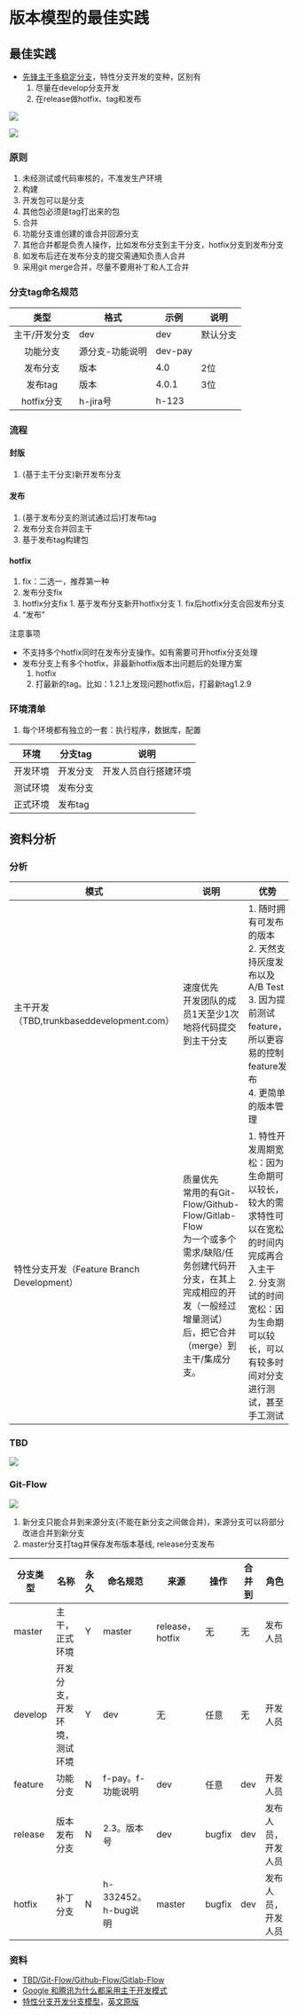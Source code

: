 # 版本模型的最佳实践

## 最佳实践
* [先锋主干多稳定分支](https://juejin.cn/post/6844904197763104775)，特性分支开发的变种，区别有
  1. 尽量在develop分支开发
  1. 在release做hotfix、tag和发布

![](../s/dev/model/fbd_simple.jpg)

![](../s/dev/model/git_workflow.png)

### 原则
1. 未经测试或代码审核的，不准发生产环境
1. 构建
  1. 开发包可以是分支
  1. 其他包必须是tag打出来的包
1. 合并
  1. 功能分支谁创建的谁合并回源分支
  1. 其他合并都是负责人操作，比如发布分支到主干分支，hotfix分支到发布分支
  1. 如发布后还在发布分支的提交需通知负责人合并
  1. 采用git merge合并，尽量不要用补丁和人工合并

### 分支tag命名规范
| 类型 | 格式 | 示例 | 说明 |
| :-: | - | - | - |
| 主干/开发分支 | dev | dev | 默认分支 |
| 功能分支 | 源分支-功能说明 | dev-pay |  |
| 发布分支 | 版本 | 4.0 | 2位 |
| 发布tag | 版本 | 4.0.1 | 3位 |
| hotfix分支 | h-jira号 | h-123 |  |

### 流程
#### 封版
1. (基于主干分支)新开发布分支

#### 发布
1. (基于发布分支的测试通过后)打发布tag
1. 发布分支合并回主干
1. 基于发布tag构建包

#### hotfix
1. fix：二选一，推荐第一种
  1. 发布分支fix
  1. hotfix分支fix
    1. 基于发布分支新开hotfix分支
    1. fix后hotfix分支合回发布分支
1. “发布”

注意事项
* 不支持多个hotfix同时在发布分支操作。如有需要可开hotfix分支处理
* 发布分支上有多个hotfix，非最新hotfix版本出问题后的处理方案
  1. hotfix
  1. 打最新的tag。比如：1.2.1上发现问题hotfix后，打最新tag1.2.9

### 环境清单
1. 每个环境都有独立的一套：执行程序，数据库，配置

| 环境 | 分支tag | 说明 |
| - | - | - |
| 开发环境 | 开发分支 | 开发人员自行搭建环境 |
| 测试环境 | 发布分支 |  |
| 正式环境 | 发布tag |  |

## 资料分析
### 分析
| 模式 | 说明 | 优势 | 劣势 |
| - | - | - | - |
| 主干开发（TBD,trunkbaseddevelopment.com） | 速度优先 <br> 开发团队的成员1天至少1次地将代码提交到主干分支 | 1. 随时拥有可发布的版本 <br> 2. 天然支持灰度发布以及A/B Test <br> 3. 因为提前测试feature，所以更容易的控制feature发布 <br> 4. 更简单的版本管理 | 1. 代码评审和质量, 结对编程 |
| 特性分支开发（Feature Branch Development） | 质量优先 <br> 常用的有Git-Flow/Github-Flow/Gitlab-Flow <br> 为一个或多个需求/缺陷/任务创建代码开分支，在其上完成相应的开发（一般经过增量测试）后，把它合并（merge）到主干/集成分支。 | 1. 特性开发周期宽松：因为生命期可以较长，较大的需求特性可以在宽松的时间内完成再合入主干 <br> 2. 分支测试的时间宽松：因为生命期可以较长，可以有较多时间对分支进行测试，甚至手工测试 | 1. 版本管理成本(分支合并、冲突解决) |

### TBD
![](../s/dev/model/tbd.png)

### Git-Flow
![](../s/dev/model/Git-Flow.png)
1. 新分支只能合并到来源分支(不能在新分支之间做合并)，来源分支可以将部分改进合并到新分支
1. master分支打tag并保存发布版本基线, release分支发布

|分支类型 | 名称 | 永久 | 命名规范 | 来源 | 操作 | 合并到 | 角色 |
| - | - | - | - | - | - | - | - |
| master | 主干，正式环境 | Y | master | release，hotfix | 无 | 无 | 发布人员 |
| develop  | 开发分支，开发环境，测试环境 | Y |  dev | 无 | 任意 | 无 | 开发人员 |
| feature | 功能分支 | N |  f-pay。f-功能说明 | dev | 任意 | dev | 开发人员 |
| release | 版本发布分支 | N | 2.3。版本号 | dev | bugfix | dev | 发布人员，开发人员 |
| hotfix | 补丁分支 | N | h-332452。h-bug说明 | master | bugfix | dev | 发布人员，开发人员 |

### 资料
* [TBD/Git-Flow/Github-Flow/Gitlab-Flow](https://developer.51cto.com/article/620588.html)
* [Google 和腾讯为什么都采用主干开发模式](https://mp.weixin.qq.com/s/Q6pvLcr7S2Xct8MGtjMofA)
* [特性分支开发分支模型](http://blog.csdn.net/qq_34651940/article/details/51891767)，[英文原版](http://nvie.com/posts/a-successful-git-branching-model/)

